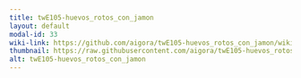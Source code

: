 ```yaml
---
title: twE105-huevos_rotos_con_jamon
layout: default
modal-id: 33
wiki-link: https://github.com/aigora/twE105-huevos_rotos_con_jamon/wiki
thumbnail: https://raw.githubusercontent.com/aigora/twE105-huevos_rotos_con_jamon/master/logo.png
alt: twE105-huevos_rotos_con_jamon
---
```

